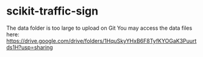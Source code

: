 # scikit-traffic-sign
The data folder is too large to upload on Git
You may access the data files here: https://drive.google.com/drive/folders/1HquSkyYHxB6F8TyfKYOGaK3Puurtds1H?usp=sharing
